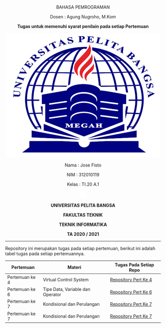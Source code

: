 <p align="center">
	BAHASA PEMROGRAMAN
</p>
<p align="center">
	Dosen : Agung Nugroho, M.Kom
</p>
<p align="center"> 
	<b>Tugas untuk memenuhi syarat penilain pada setiap Pertemuan</b>
</p>

<p align="center">
	<img src="Logo/logo.png" alt="UPB" width="500" height="400">
</p>

<p align="center">
                 Nama : Jose Fisto
</p>
<p align="center">
                 NIM : 312010119
</p>
<p align="center">
                 Kelas : TI.20 A.1
</p>

<p align="center">
	<img src="Logo/blank.png" width="20" height="20">
</p>

<p align="center">
	<b>UNIVERSITAS PELITA BANGSA</b>
</p>
<p align="center">
	<b>FAKULTAS TEKNIK</b>
</p>
<p align="center">
	<b>TEKNIK INFORMATIKA</b>
</p>
<p align="center">
	<b>TA 2020 / 2021</b>
</p>

---
Repository ini merupakan tugas pada setiap pertemuan, berikut ini adalah tabel tugas pada setiap pertemuannya.

|    Pertemuan   |                   Materi         |          Tugas Pada Setiap Repo        |
| -------------- | -------------------------------- | -------------------------------------- |
| Pertemuan ke 4 |      Virtual Control System      | [Repository Pert Ke 4](https://github.com/josefisto/LatihanVCS.git) |
| Pertemuan ke 6 | Tipe Data, Variable dan Operator | [Repository Pert Ke 6](https://github.com/josefisto/ProjectPraktikum.git) |
| Pertemuan ke 7 |    Kondisional dan Perulangan    | [Repository Pert Ke 7](https://github.com/josefisto/labspy02.git) |
| Pertemuan ke 7 |    Kondisional dan Perulangan    | [Repository Pert Ke 7](https://github.com/josefisto/labspy03.git) |